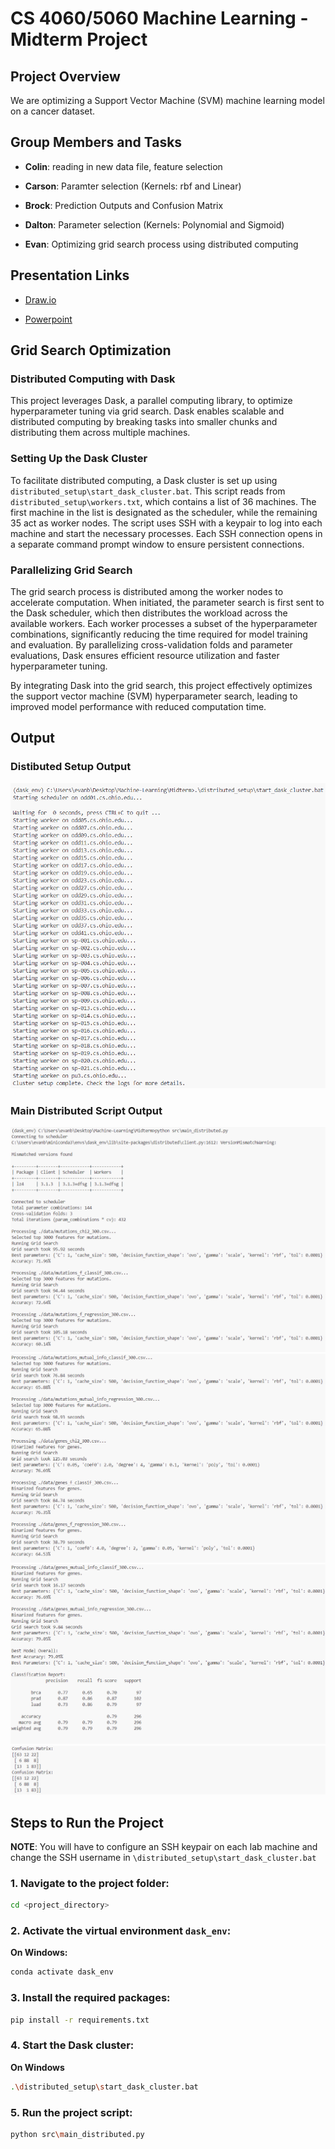 # CS 4060/5060 Machine Learning - Midterm Project

## Project Overview
We are optimizing a Support Vector Machine (SVM) machine learning model on a cancer dataset.

## Group Members and Tasks

- **Colin**: reading in new data file, feature selection

- **Carson**: Paramter selection (Kernels: rbf and Linear)

- **Brock**: Prediction Outputs and Confusion Matrix

- **Dalton**: Parameter selection (Kernels: Polynomial and Sigmoid)

- **Evan**: Optimizing grid search process using distributed computing

## Presentation Links
- [Draw.io](https://app.diagrams.net/#G1lqv_qe5vv9x_S6H3pAuoO-kKlxY2O1tK#%7B%22pageId%22%3A%22bdIwfTm87-16Q-w4N2K_%22%7D)

- [Powerpoint](https://catmailohio-my.sharepoint.com/:p:/r/personal/bk893421_ohio_edu/_layouts/15/Doc.aspx?sourcedoc=%7B581CFF1B-9F24-49E7-A363-F56696FEE269%7D&file=Presentation.pptx&wdLOR=c6B91EE72-0536-A24A-90FD-145F82835B53&fromShare=true&action=edit&mobileredirect=true)

## Grid Search Optimization

### Distributed Computing with Dask

This project leverages Dask, a parallel computing library, to optimize hyperparameter tuning via grid search. Dask enables scalable and distributed computing by breaking tasks into smaller chunks and distributing them across multiple machines.

### Setting Up the Dask Cluster

To facilitate distributed computing, a Dask cluster is set up using `distributed_setup\start_dask_cluster.bat`. This script reads from `distributed_setup\workers.txt`, which contains a list of 36 machines. The first machine in the list is designated as the scheduler, while the remaining 35 act as worker nodes. The script uses SSH with a keypair to log into each machine and start the necessary processes. Each SSH connection opens in a separate command prompt window to ensure persistent connections.

### Parallelizing Grid Search

The grid search process is distributed among the worker nodes to accelerate computation. When initiated, the parameter search is first sent to the Dask scheduler, which then distributes the workload across the available workers. Each worker processes a subset of the hyperparameter combinations, significantly reducing the time required for model training and evaluation. By parallelizing cross-validation folds and parameter evaluations, Dask ensures efficient resource utilization and faster hyperparameter tuning.

By integrating Dask into the grid search, this project effectively optimizes the support vector machine (SVM) hyperparameter search, leading to improved model performance with reduced computation time.

## Output

### Distibuted Setup Output
![terminal_output](./imgs/distributed_setup_output.png)

### Main Distributed Script Output
![terminal_output](./imgs/main_distributed_output1.png)
![terminal_output](./imgs/main_distributed_output2.png)
![terminal_output](./imgs/main_distributed_output3.png)
![terminal_output](./imgs/main_distributed_output4.png)

## Steps to Run the Project
**NOTE**: You will have to configure an SSH keypair on each lab machine and change the SSH username in `\distributed_setup\start_dask_cluster.bat`
### 1. Navigate to the project folder:
   ```bash
   cd <project_directory>
   ```
### 2. Activate the virtual environment `dask_env`:

   **On Windows:**
   ```bash
   conda activate dask_env
   ```
### 3. Install the required packages:
   ```bash
   pip install -r requirements.txt
   ```
### 4. Start the Dask cluster:
   **On Windows**
   ```bash
   .\distributed_setup\start_dask_cluster.bat
   ```
### 5. Run the project script:
   ```bash
   python src\main_distributed.py
   ```
